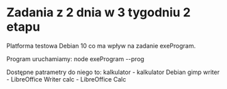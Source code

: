 # Zadania z 2 dnia w 3 tygodniu 2 etapu

Platforma testowa Debian 10 co ma wpływ na zadanie exeProgram.

Program uruchamiamy:
node exeProgram --prog

Dostępne patrametry do niego to:
kalkulator - kalkulator Debian
gimp
writer - LibreOffice Writer
calc - LibreOffice Calc
